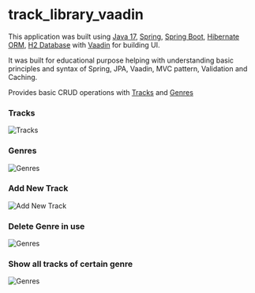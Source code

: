 # track_library_vaadin

This application was built using
[Java 17](https://jdk.java.net/17/),
[Spring](https://spring.io/),
[Spring Boot](https://spring.io/projects/spring-boot),
[Hibernate ORM](https://hibernate.org/),
[H2 Database](https://www.h2database.com/html/main.html)
with [Vaadin](https://vaadin.com/)
for building UI.

It was built for educational purpose helping with understanding basic principles and syntax of Spring, JPA, Vaadin, MVC
pattern, Validation and Caching.

Provides basic CRUD operations with
[Tracks](https://github.com/dm4nk/track_library_vaadin/blob/master/src/main/java/com/dm4nk/track_library_vaadin/domain/Track.java)
and
[Genres](https://github.com/dm4nk/track_library_vaadin/blob/master/src/main/java/com/dm4nk/track_library_vaadin/domain/Genre.java)

### Tracks

![Tracks](https://user-images.githubusercontent.com/80630476/151863905-6ae8702b-d3f6-424a-bca2-ebdb1ec8a8ed.png)

### Genres

![Genres](https://user-images.githubusercontent.com/80630476/151864046-1e108bd9-a631-48c5-815c-fd7af9246bfa.png)

### Add New Track

![Add New Track](https://user-images.githubusercontent.com/80630476/150698643-09423413-e967-4973-bdac-95dcfa373d38.png)

### Delete Genre in use

![Genres](https://user-images.githubusercontent.com/80630476/150698651-3b58715a-fd82-420d-b5a9-a3a856abdc64.png)

### Show all tracks of certain genre

![Genres](https://user-images.githubusercontent.com/80630476/151864231-d192be80-627d-4bb0-afae-d248dc55c730.png)


